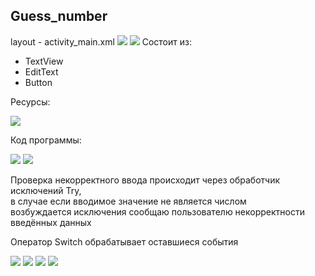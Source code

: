 ## Guess_number

layout - activity_main.xml
![](git-img/img.png)
![](git-img/img_8.png)
Состоит из:
* TextView
* EditText
* Button

Ресурсы: 

![](git-img/img_3.png)

Код программы:

![](git-img/img_1.png)
![](git-img/img_2.png)

Проверка некорректного ввода происходит через обработчик исключений Try, \
в случае если вводимое значение не является числом \
возбуждается исключения сообщаю пользователю некорректности введённых данных


Оператор Switch обрабатывает оставшиеся события

![](git-img/img_4.png)
![](git-img/img_5.png)
![](git-img/img_6.png)
![](git-img/img_7.png)

